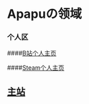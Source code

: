 # Apapuの领域

### 个人区

####[B站个人主页](https://space.bilibili.com/281226652/dynamic)

####[Steam个人主页](https://steamcommunity.com/profiles/76561199100879175/)

## [主站](https://hakureitree.github.io/Hakurei-Workshop/)
